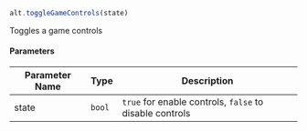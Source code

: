 ```js
alt.toggleGameControls(state)
```

Toggles a game controls

#### Parameters
| Parameter Name | Type | Description |
| -------------- | ----------- | ----------- |
| state | `bool` | `true` for enable controls, `false` to disable controls |
